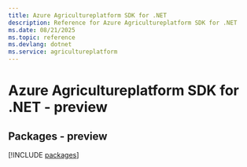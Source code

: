 ```yaml
---
title: Azure Agricultureplatform SDK for .NET
description: Reference for Azure Agricultureplatform SDK for .NET
ms.date: 08/21/2025
ms.topic: reference
ms.devlang: dotnet
ms.service: agricultureplatform
---
```

# Azure Agricultureplatform SDK for .NET - preview
## Packages - preview
[!INCLUDE [packages](agricultureplatform-index.md)]